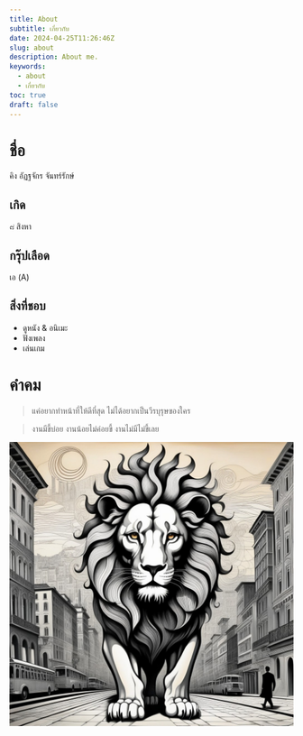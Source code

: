 ```yaml
---
title: About
subtitle: เกี่ยวกับ
date: 2024-04-25T11:26:46Z
slug: about
description: About me.
keywords:
  - about
  - เกี่ยวกับ
toc: true
draft: false
---
```

# ชื่อ
คิง อัฏฐจักร จันทร์รักษ์
## เกิด
๘ สิงหา
## กรุ๊ปเลือด
เอ (A)
## สิ่งที่ชอบ
- ดูหนัง & อนิเมะ
- ฟังเพลง
- เล่นเกม
# คำคม
> แค่อยากทำหน้าที่ให้ดีที่สุด ไม่ได้อยากเป็นวีรบุรุษของใคร

> งานมีขี้บ่อย งานน้อยไม่ค่อยขี้ งานไม่มีไม่ขี้เลย

![Attajak Janrak](../images/attajak.jpg)